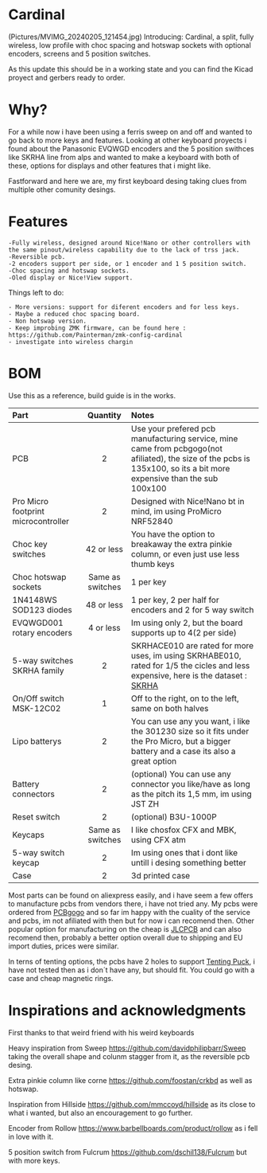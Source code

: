 # Cardinal
(Pictures/MVIMG_20240205_121454.jpg)
 Introducing: Cardinal, a split, fully wireless, low profile with choc spacing and hotswap sockets with optional encoders, screens and 5 position switches.

 As this update this should be in a working state and you can find the Kicad proyect and gerbers ready to order.
 
# Why?

For a while now i have been using a ferris sweep on and off and wanted to go back to more keys and features. 
Looking at other keyboard proyects i found about the Panasonic EVQWGD encoders and the 5 position swithces like SKRHA line from alps and wanted to make a keyboard with both of these, options for displays and other features that i might like.

Fastforward and here we are, my first keyboard desing taking clues from multiple other comunity desings.

# Features

    -Fully wireless, designed around Nice!Nano or other controllers with the same pinout/wireless capability due to the lack of trss jack.
    -Reversible pcb.
    -2 encoders support per side, or 1 encoder and 1 5 position switch.
    -Choc spacing and hotswap sockets.
    -Oled display or Nice!View support.

 Things left to do:
 
    - More versions: support for diferent encoders and for less keys.
    - Maybe a reduced choc spacing board.
    - Non hotswap version.
    - Keep improbing ZMK firmware, can be found here : https://github.com/Painterman/zmk-config-cardinal 
    - investigate into wireless chargin


# BOM

Use this as a reference, build guide is in the works.

| Part      | Quantity | Notes| 
| :-------------- | :---: | :------ |
| PCB | 2 | Use your prefered pcb manufacturing service, mine came from pcbgogo(not afiliated), the size of the pcbs is 135x100, so its a bit more expensive than the sub 100x100 |
| Pro Micro footprint microcontroller | 2 | Designed with Nice!Nano bt in mind, im using ProMicro NRF52840 |
| Choc key switches | 42 or less | You have the option to breakaway the extra pinkie column, or even just use less thumb keys |
| Choc hotswap sockets | Same as switches | 1 per key|
| 1N4148WS SOD123 diodes  | 48 or less | 1 per key, 2 per half for encoders and 2 for 5 way switch | 
| EVQWGD001 rotary encoders | 4 or less | Im using only 2, but the board supports up to 4(2 per side)|
| 5-way switches SKRHA family   | 2 | SKRHACE010 are rated for more uses, im using SKRHABE010, rated for 1/5 the cicles and less expensive, here is the dataset : [SKRHA](https://www.mouser.es/datasheet/2/15/SKRH-1370966.pdf)|
| On/Off switch MSK-12C02 | 1 | Off to the right, on to the left, same on both halves |
| Lipo batterys | 2 | You can use any you want, i like the 301230 size so it fits under the Pro Micro, but a bigger battery and a case its also a great option |
| Battery connectors | 2 | (optional) You can use any connector you like/have as long as the pitch its 1,5 mm, im using JST ZH|
| Reset switch | 2 | (optional) B3U-1000P|
| Keycaps | Same as switches | I like chosfox CFX and MBK, using CFX atm |
| 5-way switch keycap | 2 | Im using ones that i dont like untill i desing something better |
| Case | 2 | 3d printed case |

Most parts can be found on aliexpress easily, and i have seem a few offers to manufacture pcbs from vendors there, i have not tried any. My pcbs were ordered from [PCBgogo](https://www.pcbgogo.com/) and so far im happy with the cuality of the service and pcbs, im not afiliated with then but for now i can recomend then. Other popular option for manufacturing on the cheap is [JLCPCB](https://jlcpcb.com/) and can also recomend then, probably a better option overall due to shipping and EU import duties, prices were similar.

In terns of tenting options, the pcbs have 2 holes to support [Tenting Puck](https://splitkb.com/products/tenting-puck), i have not tested then as i don´t have any, but should fit. You could go with a case and cheap magnetic rings.

# Inspirations and acknowledgments

First thanks to that weird friend with his weird keyboards

Heavy inspiration from Sweep https://github.com/davidphilipbarr/Sweep taking the overall shape and colunm stagger from it, as the reversible pcb desing.

Extra pinkie column like corne https://github.com/foostan/crkbd as well as hotswap.

Inspiration from Hillside https://github.com/mmccoyd/hillside as its close to what i wanted, but also an encouragement to go further.

Encoder from Rollow  https://www.barbellboards.com/product/rollow as i fell in love with it.

5 position switch from Fulcrum https://github.com/dschil138/Fulcrum but with more keys.
